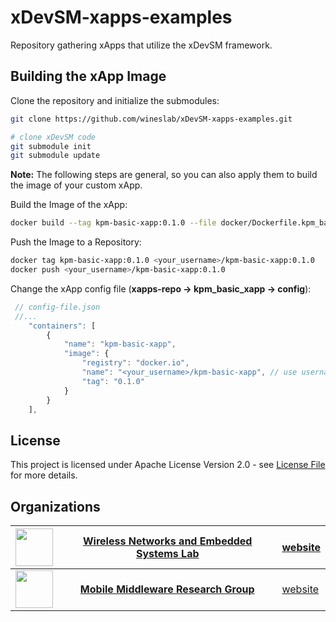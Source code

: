 # xDevSM-xapps-examples

Repository gathering xApps that utilize the xDevSM framework.

## Building the xApp Image

Clone the repository and initialize the submodules:
```bash
git clone https://github.com/wineslab/xDevSM-xapps-examples.git

# clone xDevSM code
git submodule init
git submodule update
```

**Note:** The following steps are general, so you can also apply them to build the image of your custom xApp.

Build the Image of the xApp:
```bash
docker build --tag kpm-basic-xapp:0.1.0 --file docker/Dockerfile.kpm_basic_xapp .
```

Push the Image to a Repository:
```bash
docker tag kpm-basic-xapp:0.1.0 <your_username>/kpm-basic-xapp:0.1.0
docker push <your_username>/kpm-basic-xapp:0.1.0
```

Change the xApp config file (**xapps-repo → kpm_basic_xapp → config**):
```javascript
 // config-file.json
 //...
    "containers": [
        {
            "name": "kpm-basic-xapp",
            "image": {
                "registry": "docker.io",
                "name": "<your_username>/kpm-basic-xapp", // use username
                "tag": "0.1.0"
            }
        }
    ],
```

## License
This project is licensed under Apache License Version 2.0 - see [License File](LICENSE) for more details.

## Organizations
| <img src="https://github.com/wineslab.png?s=100" width="60" height="60"> | [**Wireless Networks and Embedded Systems Lab**](https://github.com/wineslab) | [website](https://ece.northeastern.edu/wineslab/index.php) |
| :--: | :--: | :--|
| <img src="https://github.com/MMw-Unibo.png?s=100" width="60" height="60"> | [**Mobile Middleware Research Group**](https://github.com/MMw-Unibo) | [website]( https://site.unibo.it/middleware/en) |
